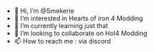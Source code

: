 - 👋 Hi, I’m @Smekerie
- 👀 I’m interested in Hearts of iron 4 Modding
- 🌱 I’m currently learning just that
- 💞️ I’m looking to collaborate on HoI4 Modding 
- 📫 How to reach me : via discord

<!---
Bonderfobunet/Bonderfobunet is a ✨ special ✨ repository because its `README.md` (this file) appears on your GitHub profile.
You can click the Preview link to take a look at your changes.
--->
